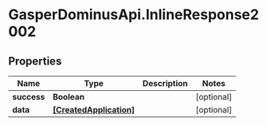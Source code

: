 # GasperDominusApi.InlineResponse2002

## Properties

Name | Type | Description | Notes
------------ | ------------- | ------------- | -------------
**success** | **Boolean** |  | [optional] 
**data** | [**[CreatedApplication]**](CreatedApplication.md) |  | [optional] 



